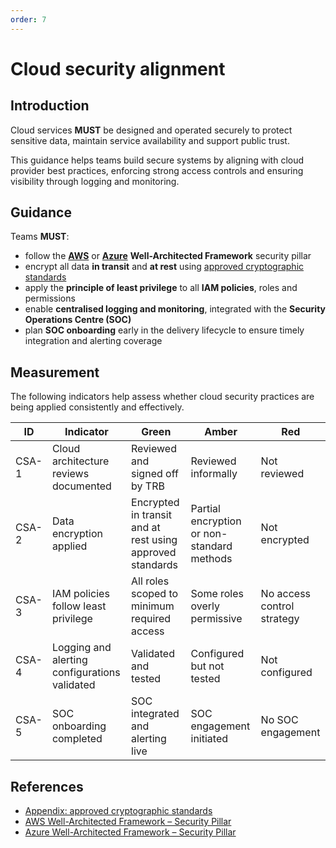 ```yaml
---
order: 7
---
```


# Cloud security alignment

## Introduction

Cloud services **MUST** be designed and operated securely to protect sensitive data, maintain service availability and support public trust.

This guidance helps teams build secure systems by aligning with cloud provider best practices, enforcing strong access controls and ensuring visibility through logging and monitoring.

## Guidance

Teams **MUST**:

- follow the **[AWS][1]** or **[Azure][2]** **Well-Architected Framework** security pillar
- encrypt all data **in transit** and **at rest** using [approved cryptographic standards][3]
- apply the **principle of least privilege** to all **IAM policies**, roles and permissions
- enable **centralised logging and monitoring**, integrated with the **Security Operations Centre (SOC)**
- plan **SOC onboarding** early in the delivery lifecycle to ensure timely integration and alerting coverage

## Measurement

The following indicators help assess whether cloud security practices are being applied consistently and effectively.

| ID | Indicator | Green | Amber | Red |
| - | - | - | - | - |
| CSA-1 | Cloud architecture reviews documented | Reviewed and signed off by TRB | Reviewed informally | Not reviewed |
| CSA-2 | Data encryption applied | Encrypted in transit and at rest using approved standards | Partial encryption or non-standard methods | Not encrypted |
| CSA-3 | IAM policies follow least privilege | All roles scoped to minimum required access | Some roles overly permissive | No access control strategy |
| CSA-4 | Logging and alerting configurations validated | Validated and tested | Configured but not tested | Not configured |
| CSA-5 | SOC onboarding completed | SOC integrated and alerting live | SOC engagement initiated | No SOC engagement |

## References

- [Appendix: approved cryptographic standards][3]
- [AWS Well-Architected Framework – Security Pillar][1]
- [Azure Well-Architected Framework – Security Pillar][2]

[1]: https://docs.aws.amazon.com/wellarchitected/latest/framework/security.html
[2]: https://learn.microsoft.com/en-us/azure/well-architected/security
[3]: ../appendix/approved-cryptographic-standards/
